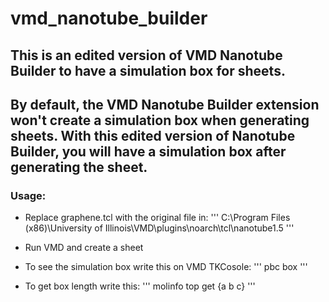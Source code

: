 # vmd_nanotube_builder
This is an edited version of VMD Nanotube Builder to have a simulation box for sheets.
-------------
By default, the VMD Nanotube Builder extension won't create a simulation box when generating sheets. With this edited version of Nanotube Builder, you will have a simulation box after generating the sheet.
-------------
### Usage:
- Replace graphene.tcl with the original file in:
'''
C:\Program Files (x86)\University of Illinois\VMD\plugins\noarch\tcl\nanotube1.5
'''

- Run VMD and create a sheet
- To see the simulation box write this on VMD TKCosole:
'''
pbc box
'''
- To get box length write this:
'''
molinfo top get {a b c}
'''
